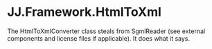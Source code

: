 ﻿JJ.Framework.HtmlToXml
======================

The HtmlToXmlConverter class steals from SgmlReader (see external components and license files if applicable). It does what it says.